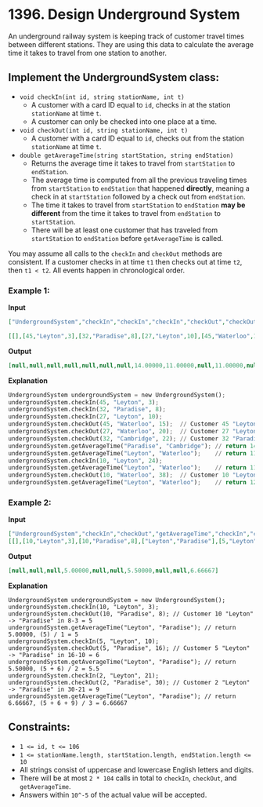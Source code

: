 # 1396. Design Underground System

An underground railway system is keeping track of customer travel times between different stations. They are using this data to calculate the average time it takes to travel from one station to another.

## Implement the **UndergroundSystem** class:

- `void checkIn(int id, string stationName, int t)`
    - A customer with a card ID equal to `id`, checks in at the station `stationName` at time `t`.
    - A customer can only be checked into one place at a time.
- `void checkOut(int id, string stationName, int t)`
  - A customer with a card ID equal to `id`, checks out from the station `stationName` at time `t`.
- `double getAverageTime(string startStation, string endStation)`
  - Returns the average time it takes to travel from `startStation` to `endStation`.
  - The average time is computed from all the previous traveling times from `startStation` to `endStation` that happened **directly**, meaning a check in at `startStation` followed by a check out from `endStation`.
  - The time it takes to travel from `startStation` to `endStation` **may be different** from the time it takes to travel from `endStation` to `startStation`.
  - There will be at least one customer that has traveled from `startStation` to `endStation` before `getAverageTime` is called.

You may assume all calls to the `checkIn` and `checkOut` methods are consistent. If a customer checks in at time `t1` then checks out at time `t2`, then `t1 < t2`. All events happen in chronological order.


### Example 1:

**Input**
```json
["UndergroundSystem","checkIn","checkIn","checkIn","checkOut","checkOut","checkOut","getAverageTime","getAverageTime","checkIn","getAverageTime","checkOut","getAverageTime"]

[[],[45,"Leyton",3],[32,"Paradise",8],[27,"Leyton",10],[45,"Waterloo",15],[27,"Waterloo",20],[32,"Cambridge",22],["Paradise","Cambridge"],["Leyton","Waterloo"],[10,"Leyton",24],["Leyton","Waterloo"],[10,"Waterloo",38],["Leyton","Waterloo"]]
```

**Output**
```json
[null,null,null,null,null,null,null,14.00000,11.00000,null,11.00000,null,12.00000]
```

**Explanation**
```python
UndergroundSystem undergroundSystem = new UndergroundSystem();
undergroundSystem.checkIn(45, "Leyton", 3);
undergroundSystem.checkIn(32, "Paradise", 8);
undergroundSystem.checkIn(27, "Leyton", 10);
undergroundSystem.checkOut(45, "Waterloo", 15);  // Customer 45 "Leyton" -> "Waterloo" in 15-3 = 12
undergroundSystem.checkOut(27, "Waterloo", 20);  // Customer 27 "Leyton" -> "Waterloo" in 20-10 = 10
undergroundSystem.checkOut(32, "Cambridge", 22); // Customer 32 "Paradise" -> "Cambridge" in 22-8 = 14
undergroundSystem.getAverageTime("Paradise", "Cambridge"); // return 14.00000. One trip "Paradise" -> "Cambridge", (14) / 1 = 14
undergroundSystem.getAverageTime("Leyton", "Waterloo");    // return 11.00000. Two trips "Leyton" -> "Waterloo", (10 + 12) / 2 = 11
undergroundSystem.checkIn(10, "Leyton", 24);
undergroundSystem.getAverageTime("Leyton", "Waterloo");    // return 11.00000
undergroundSystem.checkOut(10, "Waterloo", 38);  // Customer 10 "Leyton" -> "Waterloo" in 38-24 = 14
undergroundSystem.getAverageTime("Leyton", "Waterloo");    // return 12.00000. Three trips "Leyton" -> "Waterloo", (10 + 12 + 14) / 3 = 12
```

### Example 2:

**Input**
```json
["UndergroundSystem","checkIn","checkOut","getAverageTime","checkIn","checkOut","getAverageTime","checkIn","checkOut","getAverageTime"]
[[],[10,"Leyton",3],[10,"Paradise",8],["Leyton","Paradise"],[5,"Leyton",10],[5,"Paradise",16],["Leyton","Paradise"],[2,"Leyton",21],[2,"Paradise",30],["Leyton","Paradise"]]
```

**Output**
```json
[null,null,null,5.00000,null,null,5.50000,null,null,6.66667]
```

**Explanation**
```
UndergroundSystem undergroundSystem = new UndergroundSystem();
undergroundSystem.checkIn(10, "Leyton", 3);
undergroundSystem.checkOut(10, "Paradise", 8); // Customer 10 "Leyton" -> "Paradise" in 8-3 = 5
undergroundSystem.getAverageTime("Leyton", "Paradise"); // return 5.00000, (5) / 1 = 5
undergroundSystem.checkIn(5, "Leyton", 10);
undergroundSystem.checkOut(5, "Paradise", 16); // Customer 5 "Leyton" -> "Paradise" in 16-10 = 6
undergroundSystem.getAverageTime("Leyton", "Paradise"); // return 5.50000, (5 + 6) / 2 = 5.5
undergroundSystem.checkIn(2, "Leyton", 21);
undergroundSystem.checkOut(2, "Paradise", 30); // Customer 2 "Leyton" -> "Paradise" in 30-21 = 9
undergroundSystem.getAverageTime("Leyton", "Paradise"); // return 6.66667, (5 + 6 + 9) / 3 = 6.66667
```

## Constraints:

- `1 <= id, t <= 106`
- `1 <= stationName.length, startStation.length, endStation.length <= 10`
- All strings consist of uppercase and lowercase English letters and digits.
- There will be at most `2 * 104` calls in total to `checkIn`, `checkOut`, and `getAverageTime`.
- Answers within `10^-5` of the actual value will be accepted.
